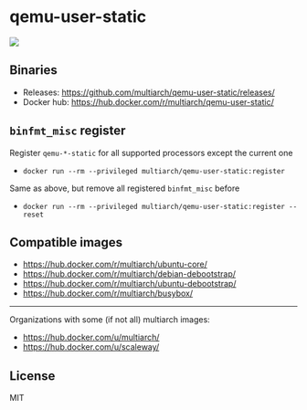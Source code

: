# qemu-user-static

![](https://raw.githubusercontent.com/multiarch/dockerfile/master/logo.jpg)

## Binaries

* Releases: https://github.com/multiarch/qemu-user-static/releases/
* Docker hub: https://hub.docker.com/r/multiarch/qemu-user-static/

## `binfmt_misc` register

Register `qemu-*-static` for all supported processors except the current one

* `docker run --rm --privileged multiarch/qemu-user-static:register`

Same as above, but remove all registered `binfmt_misc` before

* `docker run --rm --privileged multiarch/qemu-user-static:register --reset`

## Compatible images

* https://hub.docker.com/r/multiarch/ubuntu-core/
* https://hub.docker.com/r/multiarch/debian-debootstrap/
* https://hub.docker.com/r/multiarch/ubuntu-debootstrap/
* https://hub.docker.com/r/multiarch/busybox/

---

Organizations with some (if not all) multiarch images:

* https://hub.docker.com/u/multiarch/
* https://hub.docker.com/u/scaleway/

## License

MIT
